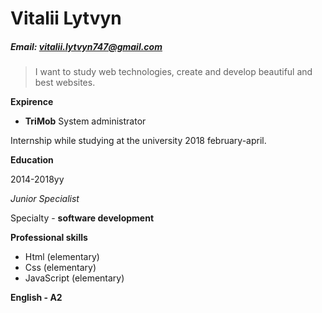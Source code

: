 # Vitalii Lytvyn
##### Email: vitalii.lytvyn747@gmail.com

>I want to study web 
technologies, create and develop beautiful and best websites.

**Expirence**
  + __TriMob__
  System administrator
  
Internship while studying at the university
2018 february-april.

**Education**

2014-2018yy

*Junior Specialist*

Specialty - **software development**

**Professional skills**
  - Html (elementary)
  - Css (elementary)
  - JavaScript (elementary)

**English - A2**             